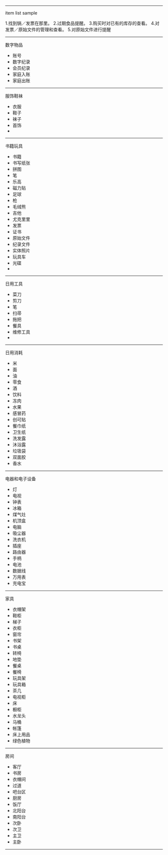 -----
item list sample

1.找到锅／发票在那里。
2.过期食品提醒。
3.购买时对已有的库存的查看。
4.对发票／原始文件的管理和查看。
5.对原始文件进行提醒



-----
数字物品
 - 账号
 - 数字纪录
 - 会员纪录
 - 家庭入账
 - 家庭出账


-----
服饰鞋袜
 - 衣服
 - 鞋子
 - 袜子
 - 首饰
 -


-----
书籍玩具
 - 书籍
 - 书写纸张
 - 拼图
 - 笔
 - 乐高
 - 磁力贴
 - 足球
 - 枪
 - 毛绒熊
 - 吉他
 - 尤克里里
 - 发票
 - 证书
 - 原始文件
 - 纪录文件
 - 实体照片
 - 玩具车
 - 光碟
 -

-----
日用工具
 - 菜刀
 - 剪刀
 - 笔
 - 扫帚
 - 拖把
 - 餐具
 - 维修工具
 -


-----
日用消耗
 - 米
 - 面
 - 油
 - 零食
 - 酒
 - 饮料
 - 冻肉
 - 水果
 - 感冒药
 - 创可贴
 - 餐巾纸
 - 卫生纸
 - 洗发露
 - 沐浴露
 - 垃圾袋
 - 双面胶
 - 香水


-----
电器和电子设备
 - 灯
 - 电视
 - 钟表
 - 冰箱
 - 煤气灶
 - 机顶盒
 - 电脑
 - 吸尘器
 - 洗衣机
 - 插座
 - 路由器
 - 手柄
 - 电池
 - 数据线
 - 万用表
 - 充电宝


-----
家具
 - 衣帽架
 - 鞋柜
 - 梯子
 - 衣柜
 - 窗帘
 - 书架
 - 书桌
 - 转椅
 - 地垫
 - 餐桌
 - 餐椅
 - 玩具架
 - 玩具箱
 - 茶几
 - 电视柜
 - 床
 - 橱柜
 - 水龙头
 - 马桶
 - 帐篷
 - 床上用品
 - 绿色植物


-----
房间    
 - 客厅
 - 书房
 - 衣帽间
 - 过道
 - 吧台区
 - 厨房
 - 饭厅
 - 北阳台
 - 南阳台
 - 次卧
 - 次卫
 - 主卫
 - 主卧



-----
